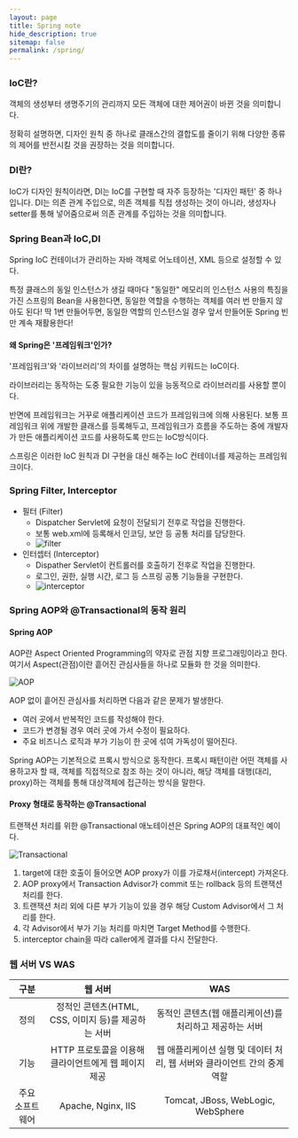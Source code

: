```yaml
---
layout: page
title: Spring note
hide_description: true
sitemap: false
permalink: /spring/ 
---
```


### IoC란?

객체의 생성부터 생명주기의 관리까지 모든 객체에 대한 제어권이 바뀐 것을 의미합니다.

정확히 설명하면, 디자인 원칙 중 하나로 클래스간의 결합도를 줄이기 위해 다양한 종류의 제어를 반전시킬 것을 권장하는 것을 의미합니다.

### DI란?

IoC가 디자인 원칙이라면, DI는 IoC를 구현할 때 자주 등장하는 '디자인 패턴' 중 하나입니다. DI는 의존 관계 주입으로, 의존 객체를 직접 생성하는 것이 아니라, 생성자나 setter를 통해 넣어줌으로써 의존 관계를 주입하는 것을 의미합니다.

### Spring Bean과 IoC,DI

Spring IoC 컨테이너가 관리하는 자바 객체로 어노테이션, XML 등으로 설정할 수 있다.

특정 클래스의 동일 인스턴스가 생길 때마다 "동일한" 메모리의 인스턴스 사용의 특징을 가진 스프링의 Bean을 사용한다면, 
동일한 역할을 수행하는 객체를 여러 번 만들지 않아도 된다! 딱 1번 만들어두면, 동일한 역할의 인스턴스일 경우 앞서 만들어둔 Spring 빈만 계속 재활용한다!

#### 왜 Spring은 '프레임워크'인가?

'프레임워크'와 '라이브러리'의 차이를 설명하는 핵심 키워드는 IoC이다.

라이브러리는 동작하는 도중 필요한 기능이 있을 능동적으로 라이브러리를 사용할 뿐이다. 

반면에 프레임워크는 거꾸로 애플리케이션 코드가 프레임워크에 의해 사용된다. 보통 프레임워크 위에 개발한 클래스를 등록해두고, 
프레임워크가 흐름을 주도하는 중에 개발자가 만든 애플리케이션 코드를 사용하도록 만드는 IoC방식이다.

스프링은 이러한 IoC 원칙과 DI 구현을 대신 해주는 IoC 컨테이너를 제공하는 프레임워크이다.

### Spring Filter, Interceptor

- 필터 (Filter)
  - Dispatcher Servlet에 요청이 전달되기 전후로 작업을 진행한다.
  - 보통 web.xml에 등록해서 인코딩, 보안 등 공통 처리를 담당한다.
  - ![filter](https://img1.daumcdn.net/thumb/R1280x0/?scode=mtistory2&fname=https%3A%2F%2Fblog.kakaocdn.net%2Fdn%2FbZQx9K%2Fbtq9zEBsJ75%2FdEAKj1HEymcKyZGZNOiA80%2Fimg.png)
- 인터셉터 (Interceptor)
  - Dispather Servlet이 컨트롤러를 호출하기 전후로 작업을 진행한다.
  - 로그인, 권한, 실행 시간, 로그 등 스프링 공통 기능들을 구현한다.
  - ![interceptor](https://img1.daumcdn.net/thumb/R1280x0/?scode=mtistory2&fname=https%3A%2F%2Fblog.kakaocdn.net%2Fdn%2FSz6DV%2Fbtq9zjRpUGv%2F68Fw4fZtDwaNCZiCFx57oK%2Fimg.png)

### Spring AOP와 @Transactional의 동작 원리

#### Spring AOP

AOP란 Aspect Oriented Programming의 약자로 관점 지향 프로그래밍이라고 한다. 여기서 Aspect(관점)이란 흩어진 관심사들을 하나로 모듈화 한 것을 의미한다.

![AOP](https://velog.velcdn.com/images/ann0905/post/9c2fa7d8-9c97-45e0-8b0a-dd8b57ccbee4/image.png)

AOP 없이 흩어진 관심사를 처리하면 다음과 같은 문제가 발생한다.

- 여러 곳에서 반복적인 코드를 작성해야 한다.
- 코드가 변경될 경우 여러 곳에 가서 수정이 필요하다.
- 주요 비즈니스 로직과 부가 기능이 한 곳에 섞여 가독성이 떨어진다.

Spring AOP는 기본적으로 프록시 방식으로 동작한다. 프록시 패턴이란 어떤 객체를 사용하고자 할 때, 객체를 직접적으로 참조 하는 것이 아니라, 해당 객체를 대행(대리, proxy)하는 객체를 통해 대상객체에 접근하는 방식을 말한다.

#### Proxy 형태로 동작하는 @Transactional

트랜잭션 처리를 위한 @Transactional 애노테이션은 Spring AOP의 대표적인 예이다.

![Transactional](https://velog.velcdn.com/images/ann0905/post/56a48b12-b2d0-4071-b09e-959e585551bb/image.png)

1. target에 대한 호출이 들어오면 AOP proxy가 이를 가로채서(intercept) 가져온다.
2. AOP proxy에서 Transaction Advisor가 commit 또는 rollback 등의 트랜잭션 처리를 한다.
3. 트랜잭션 처리 외에 다른 부가 기능이 있을 경우 해당 Custom Advisor에서 그 처리를 한다.
4. 각 Advisor에서 부가 기능 처리를 마치면 Target Method를 수행한다.
5. interceptor chain을 따라 caller에게 결과를 다시 전달한다.

### 웹 서버 VS WAS

|구분|웹 서버|                    WAS                     |
|:---:|:---:|:------------------------------------------:|
|정의|정적인 콘텐츠(HTML, CSS, 이미지 등)를 제공하는 서버|      동적인 콘텐츠(웹 애플리케이션)를 처리하고 제공하는 서버       |
|기능|HTTP 프로토콜을 이용해 클라이언트에게 웹 페이지 제공| 웹 애플리케이션 실행 및 데이터 처리, 웹 서버와 클라이언트 간의 중계 역할 |
|주요 소프트웨어|Apache, Nginx, IIS|     Tomcat, JBoss, WebLogic, WebSphere     |
